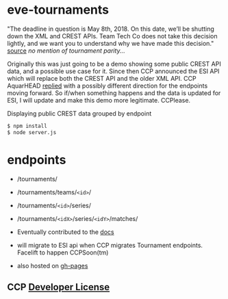 # eve-tournaments

"The deadline in question is May 8th, 2018. On this date, we’ll be shutting down the XML and CREST APIs. Team Tech Co does not take this decision lightly, and we want you to understand why we have made this decision." [source](https://developers.eveonline.com/blog/article/important-information-on-the-future-of-the-eve-api) *no mention of tournament parity...*

Originally this was just going to be a demo showing some public CREST API data, and a possible use case for it. Since then CCP announced the ESI API which will replace both the CREST API and the older XML API. CCP AquarHEAD [replied](https://github.com/ccpgames/esi-issues/issues/296) with a possibly different direction for the endpoints moving forward. So if/when something happens and the data is updated for ESI, I will update and make this demo more legitimate. CCPlease.

Displaying public CREST data grouped by endpoint

```bash
$ npm install
$ node server.js
```

# endpoints
- /tournaments/
- /tournaments/teams/`<id>`/
- /tournaments/`<id>`/series/
- /tournaments/`<idX>`/series/`<idY>`/matches/
- Eventually contributed to the [docs](https://github.com/ccpgames/eveonline-third-party-documentation/blame/master/docs/crest/eve/eve_tournaments.md)

- will migrate to ESI api when CCP migrates Tournament endpoints. Facelift to happen CCPSoon(tm)

- also hosted on [gh-pages](https://jonobrien.io/evetournaments.com/tournaments.html)

## CCP [Developer License](https://developers.eveonline.com/resource/license-agreement)
